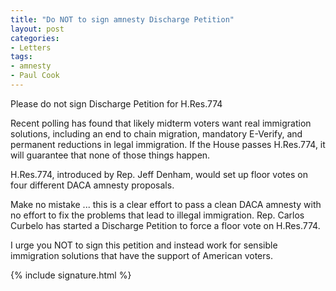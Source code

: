 ```yaml
---
title: "Do NOT to sign amnesty Discharge Petition"
layout: post
categories:
- Letters
tags:
- amnesty
- Paul Cook
---
```


Please do not sign Discharge Petition for H.Res.774

Recent polling has found that likely midterm voters want real immigration solutions, including an end to chain migration, mandatory E-Verify, and permanent reductions in legal immigration. If the House passes H.Res.774, it will guarantee that none of those things happen.

H.Res.774, introduced by Rep. Jeff Denham, would set up floor votes on four different DACA amnesty proposals.

Make no mistake ... this is a clear effort to pass a clean DACA amnesty with no effort to fix the problems that lead to illegal immigration. Rep. Carlos Curbelo has started a Discharge Petition to force a floor vote on H.Res.774.

I urge you NOT to sign this petition and instead work for sensible immigration solutions that have the support of American voters.

{% include signature.html %}
